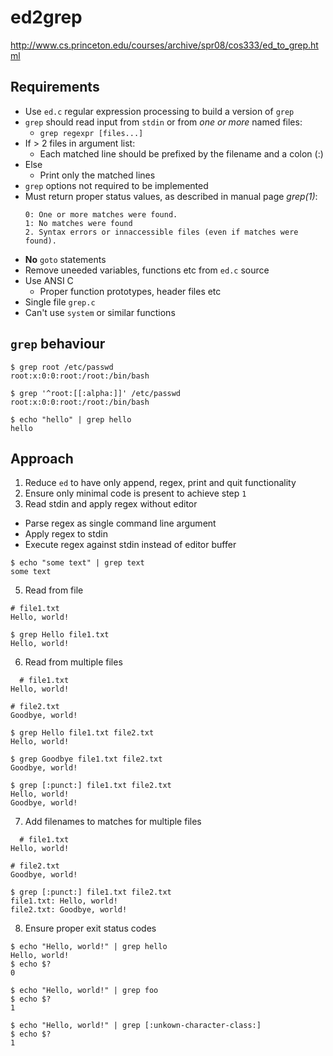 # ed2grep

http://www.cs.princeton.edu/courses/archive/spr08/cos333/ed_to_grep.html

## Requirements

- Use `ed.c` regular expression processing to build a version of `grep`
- `grep` should read input from `stdin` or from _one or more_ named files:
  - `grep regexpr [files...]`
- If > 2 files in argument list:
  - Each matched line should be prefixed by the filename and a colon (:)
- Else
  - Print only the matched lines
- `grep` options not required to be implemented
- Must return proper status values, as described in manual page _grep(1)_:
  ```
  0: One or more matches were found.
  1: No matches were found
  2. Syntax errors or innaccessible files (even if matches were found).
  ```
- **No** `goto` statements
- Remove uneeded variables, functions etc from `ed.c` source
- Use ANSI C
  - Proper function prototypes, header files etc
- Single file `grep.c`
- Can't use `system` or similar functions

## `grep` behaviour

```
$ grep root /etc/passwd
root:x:0:0:root:/root:/bin/bash

$ grep '^root:[[:alpha:]]' /etc/passwd
root:x:0:0:root:/root:/bin/bash

$ echo "hello" | grep hello
hello
```

## Approach

1.  Reduce `ed` to have only append, regex, print and quit functionality
2.  Ensure only minimal code is present to achieve step `1`
3.  Read stdin and apply regex without editor

  - Parse regex as single command line argument
  - Apply regex to stdin
  - Execute regex against stdin instead of editor buffer

  ```
  $ echo "some text" | grep text
  some text
  ```

5.  Read from file
  ```
  # file1.txt
  Hello, world!

  $ grep Hello file1.txt
  Hello, world!
  ```
6.  Read from multiple files
  ```
    # file1.txt
  Hello, world!
  
  # file2.txt
  Goodbye, world!

  $ grep Hello file1.txt file2.txt
  Hello, world!

  $ grep Goodbye file1.txt file2.txt
  Goodbye, world!

  $ grep [:punct:] file1.txt file2.txt
  Hello, world!
  Goodbye, world!
  ```
7. Add filenames to matches for multiple files
  ```
    # file1.txt
  Hello, world!

  # file2.txt
  Goodbye, world!

  $ grep [:punct:] file1.txt file2.txt
  file1.txt: Hello, world!
  file2.txt: Goodbye, world!
  ```
8. Ensure proper exit status codes
  ```
  $ echo "Hello, world!" | grep hello
  Hello, world!
  $ echo $?
  0

  $ echo "Hello, world!" | grep foo
  $ echo $?
  1

  $ echo "Hello, world!" | grep [:unkown-character-class:]
  $ echo $?
  1
  ```